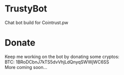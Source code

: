# TrustyBot
Chat bot build for Cointrust.pw

# Donate
Keep me working on the bot by donating some cryptos:  
BTC: 1BRoDCbnJ7kTS5dvVhjLdQnyqSWWjWC6SS  
More coming soon...
